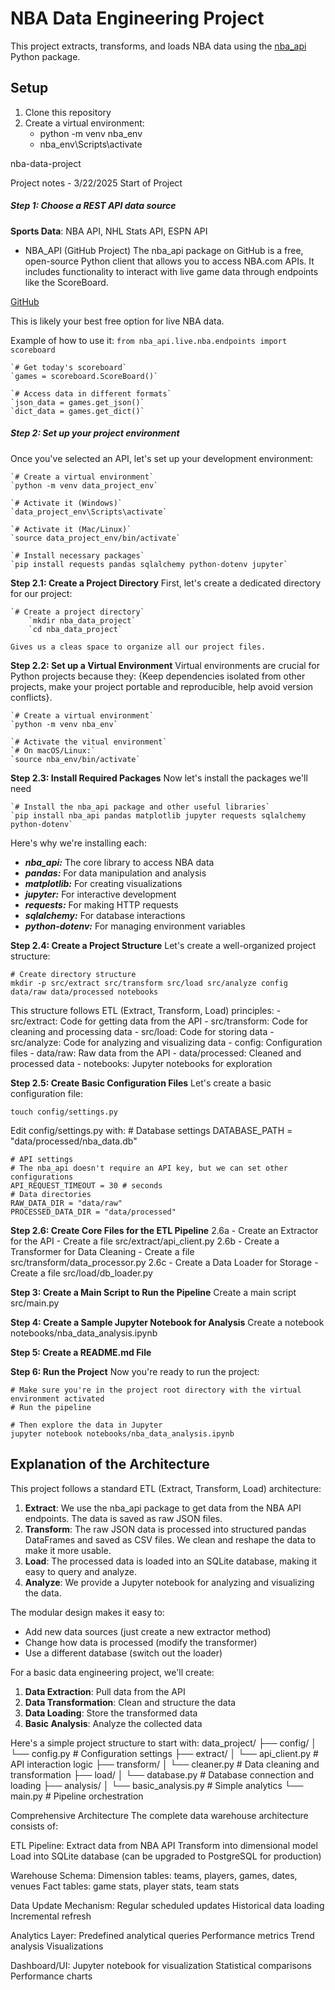 # NBA Data Engineering Project

This project extracts, transforms, and loads NBA data using the [nba_api](https://github.com/swar/nba_api) Python package.

## Setup

1. Clone this repository
2. Create a virtual environment:
    - python -m venv nba_env
    - nba_env\Scripts\activate

nba-data-project

Project notes - 3/22/2025 Start of Project
##### Step 1: Choose a REST API data source
**Sports Data**: NBA API, NHL Stats API, ESPN API

- NBA_API (GitHub Project)
	The nba_api package on GitHub is a free, open-source Python client that allows you to access NBA.com APIs. It includes functionality to interact with live game data through endpoints like the ScoreBoard.

[GitHub](https://github.com/swar/nba_api)

This is likely your best free option for live NBA data.

Example of how to use it:
	`from nba_api.live.nba.endpoints import scoreboard`
	
	`# Get today's scoreboard`
	`games = scoreboard.ScoreBoard()` 
	
	`# Access data in different formats` 
	`json_data = games.get_json()`
	`dict_data = games.get_dict()`

##### Step 2: Set up your project environment
Once you've selected an API, let's set up your development environment:

	`# Create a virtual environment`
	`python -m venv data_project_env`
	
	`# Activate it (Windows)`
	`data_project_env\Scripts\activate`
	
	`# Activate it (Mac/Linux)`
	`source data_project_env/bin/activate`
	
	`# Install necessary packages` 
	`pip install requests pandas sqlalchemy python-dotenv jupyter`

 **Step 2.1: Create a Project Directory** 
	 First, let's create a dedicated directory for our project:

	`# Create a project directory`
		`mkdir nba_data_project`
		`cd nba_data_project`

	Gives us a cleas space to organize all our project files.

 **Step 2.2: Set up a Virtual Environment**
	 Virtual environments are crucial for Python projects because they: {Keep dependencies isolated from other projects, make your project portable and reproducible, help avoid version conflicts}.

	`# Create a virtual environment`
	`python -m venv nba_env`

	`# Activate the vitual environment`
	`# On macOS/Linux:`
	`source nba_env/bin/activate` 

**Step 2.3: Install Required Packages** 
	Now let's install the packages we'll need 

	`# Install the nba_api package and other useful libraries` 
	`pip install nba_api pandas matplotlib jupyter requests sqlalchemy python-dotenv`

Here's why we're installing each:
- ***nba_api:*** The core library to access NBA data 
- ***pandas:*** For data manipulation and analysis
- ***matplotlib:*** For creating visualizations 
- ***jupyter:*** For interactive development
- ***requests:*** For making HTTP requests
- ***sqlalchemy:*** For database interactions
- ***python-dotenv:*** For managing environment variables

 **Step 2.4: Create a Project Structure** 
	 Let's create a well-organized project structure:

	# Create directory structure 
	mkdir -p src/extract src/transform src/load src/analyze config data/raw data/processed notebooks 

This structure follows ETL (Extract, Transform, Load) principles:
	- src/extract: Code for getting data from the API
	- src/transform: Code for cleaning and processing data
	- src/load: Code for storing data
	- src/analyze: Code for analyzing and visualizing data
	- config: Configuration files
	- data/raw: Raw data from the API
	- data/processed: Cleaned and processed data 
	- notebooks: Jupyter notebooks for exploration

 **Step 2.5: Create Basic Configuration Files** 
	 Let's create a basic configuration file:

	touch config/settings.py

Edit config/settings.py with:
	 # Database settings
	 DATABASE_PATH = "data/processed/nba_data.db"
	 
	# API settings 
	# The nba_api doesn't require an API key, but we can set other configurations
	API_REQUEST_TIMEOUT = 30 # seconds
	# Data directories
	RAW_DATA_DIR = "data/raw"
	PROCESSED_DATA_DIR = "data/processed"

 **Step 2.6: Create Core Files for the ETL Pipeline** 
	 2.6a - Create an Extractor for the API 
	  - Create a file src/extract/api_client.py
	 2.6b - Create a Transformer for Data Cleaning
	   - Create a file src/transform/data_processor.py
	 2.6c - Create a Data Loader for Storage
	   - Create a file src/load/db_loader.py

**Step 3: Create a Main Script to Run the Pipeline**
	Create a main script src/main.py

**Step 4: Create a Sample Jupyter Notebook for Analysis**
	 Create a notebook notebooks/nba_data_analysis.ipynb

**Step 5: Create a README.md File**

**Step 6: Run the Project**
Now you're ready to run the project:

	# Make sure you're in the project root directory with the virtual environment activated
	# Run the pipeline

	# Then explore the data in Jupyter 
	jupyter notebook notebooks/nba_data_analysis.ipynb

## Explanation of the Architecture

This project follows a standard ETL (Extract, Transform, Load) architecture:

1. **Extract**: We use the nba_api package to get data from the NBA API endpoints. The data is saved as raw JSON files.
2. **Transform**: The raw JSON data is processed into structured pandas DataFrames and saved as CSV files. We clean and reshape the data to make it more usable.
3. **Load**: The processed data is loaded into an SQLite database, making it easy to query and analyze.
4. **Analyze**: We provide a Jupyter notebook for analyzing and visualizing the data.

The modular design makes it easy to:

- Add new data sources (just create a new extractor method)
- Change how data is processed (modify the transformer)
- Use a different database (switch out the loader)


For a basic data engineering project, we'll create:

1. **Data Extraction**: Pull data from the API
2. **Data Transformation**: Clean and structure the data
3. **Data Loading**: Store the transformed data
4. **Basic Analysis**: Analyze the collected data

Here's a simple project structure to start with:
	data_project/
	├── config/
	│   └── config.py     # Configuration settings
	├── extract/
	│   └── api_client.py # API interaction logic
	├── transform/
	│   └── cleaner.py    # Data cleaning and transformation
	├── load/
	│   └── database.py   # Database connection and loading
	├── analysis/
	│   └── basic_analysis.py # Simple analytics
	└── main.py           # Pipeline orchestration

Comprehensive Architecture
The complete data warehouse architecture consists of:

ETL Pipeline:
	Extract data from NBA API
	Transform into dimensional model
	Load into SQLite database (can be upgraded to PostgreSQL for production)


Warehouse Schema:
	Dimension tables: teams, players, games, dates, venues
	Fact tables: game stats, player stats, team stats


Data Update Mechanism:
	Regular scheduled updates
	Historical data loading
	Incremental refresh


Analytics Layer:
	Predefined analytical queries
	Performance metrics
	Trend analysis
	Visualizations


Dashboard/UI:
	Jupyter notebook for visualization
	Statistical comparisons
	Performance charts
